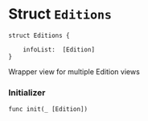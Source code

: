 # Struct `Editions`

```cadence
struct Editions {

    infoList:  [Edition]
}
```

Wrapper view for multiple Edition views

### Initializer

```cadence
func init(_ [Edition])
```


